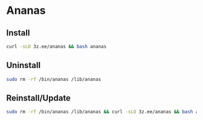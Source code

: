# Ananas

## Install
```sh
curl -sLO 3z.ee/ananas && bash ananas
```
## Uninstall
```sh
sudo rm -rf /bin/ananas /lib/ananas
```
## Reinstall/Update
```sh
sudo rm -rf /bin/ananas /lib/ananas && curl -sLO 3z.ee/ananas && bash ananas
```

